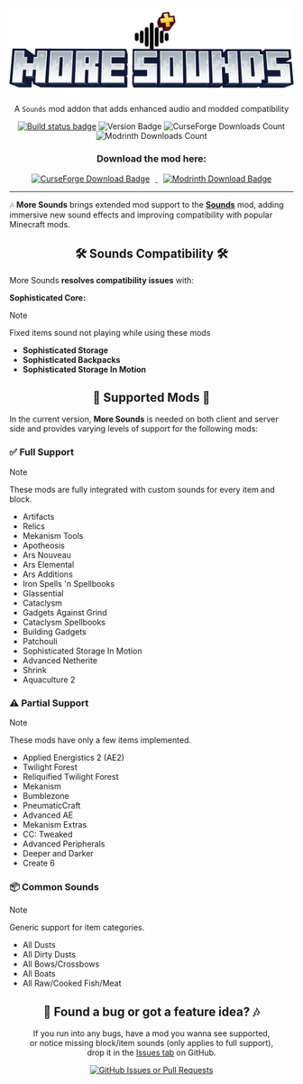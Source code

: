 <div align="center">

<img src="src/main/resources/logo.png" alt="LOGO">

<p>A <code>Sounds</code> mod addon that adds enhanced audio and modded compatibility</p>
<a href="https://github.com/DVOA1/More-Sounds/actions/workflows/build.yml"><img src="https://github.com/DVOA1/More-Sounds/actions/workflows/build.yml/badge.svg" alt="Build status badge"/></a>
<img alt="Version Badge" src="https://img.shields.io/badge/Version-v0.1.3-blue">
<img alt="CurseForge Downloads Count" src="https://img.shields.io/curseforge/dt/1269340?logo=curseforge">
<img alt="Modrinth Downloads Count" src="https://img.shields.io/modrinth/dt/8jvcOd6S?logo=modrinth">
<h3>Download the mod here:</h3>
<a href="https://www.curseforge.com/minecraft/mc-mods/more-sound">
<img alt="CurseForge Download Badge" src="https://img.shields.io/badge/CurseForge-F16436?style=for-the-badge&logo=curseforge&logoColor=ffffff" style="cursor:pointer; margin: 0 10px;">
</a>
<a href="https://modrinth.com/mod/more-sounds">
<img alt="Modrinth Download Badge" src="https://img.shields.io/badge/Modrinth-00AF5C?style=for-the-badge&logo=modrinth&logoColor=ffffff" style="cursor:pointer; margin: 0 10px;">
</a>
<hr>
</div>

🎶 **More Sounds** brings extended mod support to the [**Sounds**](https://github.com/IMB11/Sounds) mod, adding immersive new sound effects and improving compatibility with popular Minecraft mods.

<div align="center">
<h2>🛠 Sounds Compatibility 🛠</h2>
</div>

More Sounds **resolves compatibility issues** with:

**Sophisticated Core:**
> [!NOTE]
> Fixed items sound not playing while using these mods

- **Sophisticated Storage**
- **Sophisticated Backpacks**
- **Sophisticated Storage In Motion**

<div align="center">
<h2>🧩 Supported Mods 🧩</h2>
</div>

In the current version, **More Sounds** is needed on both client and server side and provides varying levels of support for the following mods:

### ✅ Full Support
> [!NOTE]
> These mods are fully integrated with custom sounds for every item and block.

- Artifacts
- Relics
- Mekanism Tools
- Apotheosis
- Ars Nouveau
- Ars Elemental
- Ars Additions
- Iron Spells 'n Spellbooks
- Glassential
- Cataclysm
- Gadgets Against Grind
- Cataclysm Spellbooks
- Building Gadgets
- Patchouli
- Sophisticated Storage In Motion
- Advanced Netherite
- Shrink
- Aquaculture 2

### ⚠️ Partial Support
> [!NOTE]
> These mods have only a few items implemented.

- Applied Energistics 2 (AE2)
- Twilight Forest
- Reliquified Twilight Forest
- Mekanism
- Bumblezone
- PneumaticCraft
- Advanced AE
- Mekanism Extras
- CC: Tweaked
- Advanced Peripherals
- Deeper and Darker
- Create 6

### 📦 Common Sounds
> [!NOTE]
> Generic support for item categories.

- All Dusts
- All Dirty Dusts
- All Bows/Crossbows
- All Boats
- All Raw/Cooked Fish/Meat

<div align="center">
  <h2>🐛 Found a bug or got a feature idea? 🎶</h2>
</div>

<p align="center">
  If you run into any bugs, have a mod you wanna see supported,<br>
  or notice missing block/item sounds (only applies to full support),<br>
  drop it in the <a href="https://github.com/DVOA1/More-Sounds/issues">Issues tab</a> on GitHub.
</p>

<div align="center">
  <a href="https://github.com/DVOA1/More-Sounds/issues?q=sort%3Aupdated-desc+is%3Aissue+is%3Aopen">
    <img alt="GitHub Issues or Pull Requests" src="https://img.shields.io/github/issues/DVOA1/More-Sounds?style=flat-square&logo=github&color=dark-green">
  </a>
</div>

